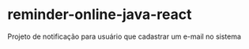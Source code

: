 # reminder-online-java-react
Projeto de notificação para usuário que cadastrar um e-mail no sistema
